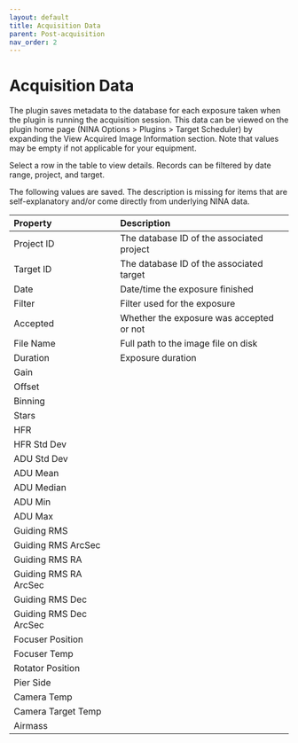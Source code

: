 ```yaml
---
layout: default
title: Acquisition Data
parent: Post-acquisition
nav_order: 2
---
```


# Acquisition Data

The plugin saves metadata to the database for each exposure taken when the plugin is running the acquisition session.  This data can be viewed on the plugin home page (NINA Options > Plugins > Target Scheduler) by expanding the View Acquired Image Information section.  Note that values may be empty if not applicable for your equipment.

Select a row in the table to view details.  Records can be filtered by date range, project, and target.

The following values are saved.  The description is missing for items that are self-explanatory and/or come directly from underlying NINA data.

|Property|Description|
|:--|:--|
|Project ID|The database ID of the associated project|
|Target ID|The database ID of the associated target|
|Date|Date/time the exposure finished|
|Filter|Filter used for the exposure|
|Accepted|Whether the exposure was accepted or not|
|File Name|Full path to the image file on disk|
|Duration|Exposure duration|
|Gain||
|Offset||
|Binning||
|Stars||
|HFR||
|HFR Std Dev||
|ADU Std Dev||
|ADU Mean||
|ADU Median||
|ADU Min||
|ADU Max||
|Guiding RMS||
|Guiding RMS ArcSec||
|Guiding RMS RA||
|Guiding RMS RA ArcSec||
|Guiding RMS Dec||
|Guiding RMS Dec ArcSec||
|Focuser Position||
|Focuser Temp||
|Rotator Position||
|Pier Side||
|Camera Temp||
|Camera Target Temp||
|Airmass||

